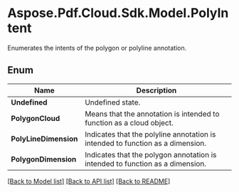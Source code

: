 ﻿# Aspose.Pdf.Cloud.Sdk.Model.PolyIntent
Enumerates the intents of the polygon or polyline annotation.

## Enum

 Name | Description
------------ | ------------
**Undefined** | Undefined state.
**PolygonCloud** | Means that the annotation is intended to function as a cloud object.
**PolyLineDimension** | Indicates that the polyline annotation is intended to function as a dimension.
**PolygonDimension** | Indicates that the polygon annotation is intended to function as a dimension.


[[Back to Model list]](../README.md#documentation-for-models) [[Back to API list]](../README.md#documentation-for-api-endpoints) [[Back to README]](../README.md)

